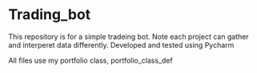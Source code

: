 # Trading_bot
This repository is for a simple tradeing bot. 
Note each project can gather and interperet data differently.
Developed and tested using Pycharm


All files use my portfolio class, portfolio_class_def
